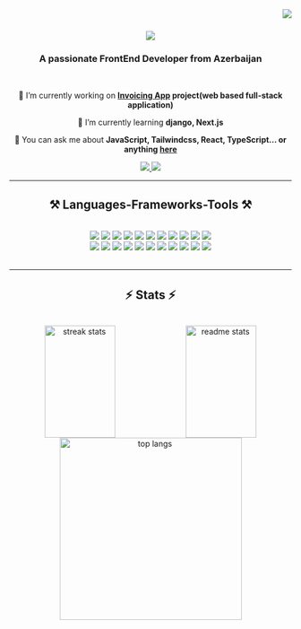 <img align="right" src="https://visitor-badge.laobi.icu/badge?page_id=xelilovkamran.xelilovkamran" />

<h1 align="center">
    <img src="https://readme-typing-svg.herokuapp.com/?font=Righteous&size=35&center=true&vCenter=true&width=500&height=70&duration=4000&lines=Hi+There!+👨‍💻;+I'm+Kamran+Khalilov;" />
</h1>

<h3 align="center">A passionate FrontEnd Developer from Azerbaijan</h3>

<br/>

<div align="center">
 
 🔭 I’m currently working on **[Invoicing App](https://github.com/xelilovkamran/invoice-app.git) project(web based full-stack application)**
 
 🌱 I’m currently learning **django, Next.js**

💬 You can ask me about **JavaScript, Tailwindcss, React, TypeScript... or anything [here](https://github.com/xelilovkamran/xelilovkamran/issues)**

 </div>
 
<div align="center"> 
  <a href="mailto:xlilovkamran@gmail.com">
    <img src="https://img.shields.io/badge/Gmail-333333?style=for-the-badge&logo=gmail&logoColor=red" />
  </a>
  <a href="https://www.linkedin.com/in/kamran-xelilov" target="_blank">
    <img src="https://img.shields.io/badge/LinkedIn-0077B5?style=for-the-badge&logo=linkedin&logoColor=white" target="_blank" />
  </a>
</div>

 <hr/>
 
<h2 align="center">⚒️ Languages-Frameworks-Tools ⚒️</h2>
<br/>
<div align="center">
    <img src="https://skillicons.dev/icons?i=react" />
    <img src="https://skillicons.dev/icons?i=typescript" />
    <img src="https://skillicons.dev/icons?i=js" />
    <img src="https://skillicons.dev/icons?i=bootstrap" />
    <img src="https://skillicons.dev/icons?i=tailwindcss" />
    <img src="https://skillicons.dev/icons?i=python" />
    <img src="https://skillicons.dev/icons?i=django" />
    <img src="https://skillicons.dev/icons?i=mui" />
    <img src="https://skillicons.dev/icons?i=html" />
    <img src="https://skillicons.dev/icons?i=css" />
    <img src="https://skillicons.dev/icons?i=scss" />
    <br>
    <img src="https://skillicons.dev/icons?i=github" />
    <img src="https://skillicons.dev/icons?i=git" />
    <img src="https://skillicons.dev/icons?i=redux" />
    <img src="https://skillicons.dev/icons?i=firebase" />
    <img src="https://skillicons.dev/icons?i=npm" />
    <img src="https://skillicons.dev/icons?i=mysql" />
    <img src="https://skillicons.dev/icons?i=postman" />
    <img src="https://skillicons.dev/icons?i=vscode" />
    <img src="https://skillicons.dev/icons?i=vercel" />
    <img src="https://skillicons.dev/icons?i=figma" />
    <img src="https://skillicons.dev/icons?i=cpp" />

</div>

<br/>
<hr/>

<h2 align="center">⚡ Stats ⚡</h2>
<br>
<div align=center>
<div style="display: flex; height: 200px">
  <img  style="width: 50%; height: 100%" src="https://streak-stats.demolab.com/?user=xelilovkamran&count_private=true&theme=react&border_radius=10" alt="streak stats"/>

  <img style="width: 50%; height: 100%" src="https://github-readme-stats.vercel.app/api?username=xelilovkamran&count_private=true&show_icons=true&theme=react&rank_icon=github&border_radius=10" alt="readme stats" />
</div>

  <img width=325 align="center" src="https://github-readme-stats.vercel.app/api/top-langs/?username=xelilovkamran&hide=HTML&langs_count=8&layout=compact&theme=react&border_radius=10&size_weight=0.5&count_weight=0.5&exclude_repo=github-readme-stats" alt="top langs" />
</div>

<br/>
